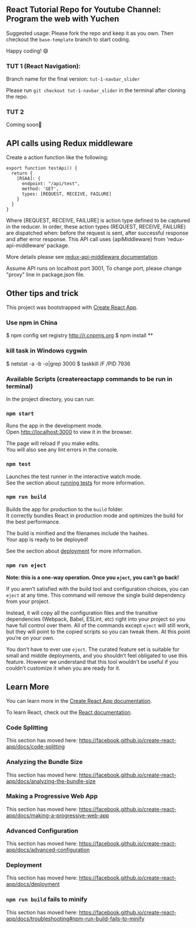 ## React Tutorial Repo for Youtube Channel: Program the web with Yuchen

Suggested usage: Please fork the repo and keep it as you own. Then checkout the `base-template` branch to start coding.

Happy coding! 😄

### TUT 1 (React Navigation):

Branch name for the final version: `tut-1-navbar_slider`

Please run `git checkout tut-1-navbar_slider` in the terminal after cloning the repo.

### TUT 2

Coming soon🍩


## API calls using Redux middleware

Create a action function like the following:

```
export function testApi() {
  return {
    [RSAA]: {
      endpoint: "/api/test",
      method: 'GET',
      types: [REQUEST, RECEIVE, FAILURE]
    }
  }
}
```

Where [REQUEST, RECEIVE, FAILURE] is action type defined to be captured in the reducer. In order, these action types (REQUEST, RECEIVE, FAILURE) are dispatched when: before the request is sent, after successful response and after error response. This API call uses {apiMiddleware} from 'redux-api-middleware' package.

More details please see [redux-api-middleware documentation](https://www.npmjs.com/package/redux-api-middleware).

Assume API runs on localhost port 3001, To change port, please change "proxy" line in package.json file.

## Other tips and trick

This project was bootstrapped with [Create React App](https://github.com/facebook/create-react-app).

### Use npm in China
$ npm config set registry http://r.cnpmjs.org
$ npm install **

### kill task in Windows cygwin
$ netstat -a -b -o|grep 3000
$ taskkill /F /PID 7936

### Available Scripts (createreactapp commands to be run in terminal)

In the project directory, you can run:

### `npm start`

Runs the app in the development mode.<br>
Open [http://localhost:3000](http://localhost:3000) to view it in the browser.

The page will reload if you make edits.<br>
You will also see any lint errors in the console.

### `npm test`

Launches the test runner in the interactive watch mode.<br>
See the section about [running tests](https://facebook.github.io/create-react-app/docs/running-tests) for more information.

### `npm run build`

Builds the app for production to the `build` folder.<br>
It correctly bundles React in production mode and optimizes the build for the best performance.

The build is minified and the filenames include the hashes.<br>
Your app is ready to be deployed!

See the section about [deployment](https://facebook.github.io/create-react-app/docs/deployment) for more information.

### `npm run eject`

**Note: this is a one-way operation. Once you `eject`, you can’t go back!**

If you aren’t satisfied with the build tool and configuration choices, you can `eject` at any time. This command will remove the single build dependency from your project.

Instead, it will copy all the configuration files and the transitive dependencies (Webpack, Babel, ESLint, etc) right into your project so you have full control over them. All of the commands except `eject` will still work, but they will point to the copied scripts so you can tweak them. At this point you’re on your own.

You don’t have to ever use `eject`. The curated feature set is suitable for small and middle deployments, and you shouldn’t feel obligated to use this feature. However we understand that this tool wouldn’t be useful if you couldn’t customize it when you are ready for it.

## Learn More

You can learn more in the [Create React App documentation](https://facebook.github.io/create-react-app/docs/getting-started).

To learn React, check out the [React documentation](https://reactjs.org/).

### Code Splitting

This section has moved here: https://facebook.github.io/create-react-app/docs/code-splitting

### Analyzing the Bundle Size

This section has moved here: https://facebook.github.io/create-react-app/docs/analyzing-the-bundle-size

### Making a Progressive Web App

This section has moved here: https://facebook.github.io/create-react-app/docs/making-a-progressive-web-app

### Advanced Configuration

This section has moved here: https://facebook.github.io/create-react-app/docs/advanced-configuration

### Deployment

This section has moved here: https://facebook.github.io/create-react-app/docs/deployment

### `npm run build` fails to minify

This section has moved here: https://facebook.github.io/create-react-app/docs/troubleshooting#npm-run-build-fails-to-minify
